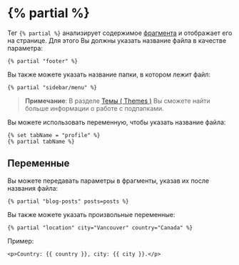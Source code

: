 # {% partial %}

Тег `{% partial %}` анализирует содержимое [фрагмента](../cms/partials.md) и отображает его на странице. Для этого Вы должны указать название файла в качестве параметра:

```twig
{% partial "footer" %}
```

Вы также можете указать название папки, в котором лежит файл:

```twig
{% partial "sidebar/menu" %}
```

> **Примечание**: В разделе [Темы ( Themes )](../cms/themes.md#subdirectories) Вы сможете найти больше информации о работе с подпапками.

Вы можете использовать переменную, чтобы указать название файла:

```twig
{% set tabName = "profile" %}
{% partial tabName %}
```

<a name="variables"></a>
## Переменные

Вы можете передавать параметры в фрагменты, указав их после названия файла:

```twig
{% partial "blog-posts" posts=posts %}
```

Вы также можете указать произвольные переменные:

```twig
{% partial "location" city="Vancouver" country="Canada" %}
```

Пример:

```twig
<p>Country: {{ country }}, city: {{ city }}.</p>
```
